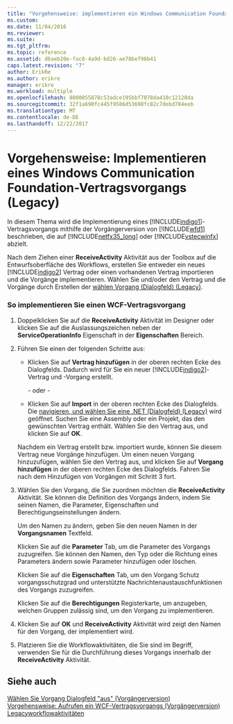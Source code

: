 ```yaml
---
title: "Vorgehensweise: implementieren ein Windows Communication Foundation-Vertragsvorgangs (Vorgängerversion) | Microsoft Docs"
ms.custom: 
ms.date: 11/04/2016
ms.reviewer: 
ms.suite: 
ms.tgt_pltfrm: 
ms.topic: reference
ms.assetid: d6aeb20e-fac8-4a9d-bd26-ae78bef96b41
caps.latest.revision: "7"
author: ErikRe
ms.author: erikre
manager: erikre
ms.workload: multiple
ms.openlocfilehash: 8800055878c53adce195bbf7078da410c12128da
ms.sourcegitcommit: 32f1a690fc445f9586d53698fc82c7debd784eeb
ms.translationtype: MT
ms.contentlocale: de-DE
ms.lasthandoff: 12/22/2017
---
```

# <a name="how-to-implement-a-windows-communication-foundation-contract-operation-legacy"></a>Vorgehensweise: Implementieren eines Windows Communication Foundation-Vertragsvorgangs (Legacy)
In diesem Thema wird die Implementierung eines [!INCLUDE[indigo1](../workflow-designer/includes/indigo1_md.md)]-Vertragsvorgangs mithilfe der Vorgängerversion von [!INCLUDE[wfd1](../workflow-designer/includes/wfd1_md.md)] beschrieben, die auf [!INCLUDE[netfx35_long](../workflow-designer/includes/netfx35_long_md.md)] oder [!INCLUDE[vstecwinfx](../workflow-designer/includes/vstecwinfx_md.md)] abzielt.  
  
 Nach dem Ziehen einer **ReceiveActivity** Aktivität aus der Toolbox auf die Entwurfsoberfläche des Workflows, erstellen Sie entweder ein neues [!INCLUDE[indigo2](../workflow-designer/includes/indigo2_md.md)] Vertrag oder einen vorhandenen Vertrag importieren und die Vorgänge implementieren. Wählen Sie und/oder den Vertrag und die Vorgänge durch Erstellen der [wählen Vorgang (Dialogfeld) (Legacy)](../workflow-designer/choose-operation-dialog-box-legacy.md).  
  
### <a name="to-implement-a-wcf-contract-operation"></a>So implementieren Sie einen WCF-Vertragsvorgang  
  
1.  Doppelklicken Sie auf die **ReceiveActivity** Aktivität im Designer oder klicken Sie auf die Auslassungszeichen neben der **ServiceOperationInfo** Eigenschaft in der **Eigenschaften** Bereich.  
  
2.  Führen Sie einen der folgenden Schritte aus:  
  
    -   Klicken Sie auf **Vertrag hinzufügen** in der oberen rechten Ecke des Dialogfelds. Dadurch wird für Sie ein neuer [!INCLUDE[indigo2](../workflow-designer/includes/indigo2_md.md)]-Vertrag und -Vorgang erstellt.  
  
         - oder -   
  
    -   Klicken Sie auf **Import** in der oberen rechten Ecke des Dialogfelds. Die [navigieren, und wählen Sie eine .NET (Dialogfeld) (Legacy)](../workflow-designer/browse-and-select-a-dotnet-type-dialog-box-legacy.md) wird geöffnet. Suchen Sie eine Assembly oder ein Projekt, das den gewünschten Vertrag enthält. Wählen Sie den Vertrag aus, und klicken Sie auf **OK**.  
  
     Nachdem ein Vertrag erstellt bzw. importiert wurde, können Sie diesem Vertrag neue Vorgänge hinzufügen. Um einen neuen Vorgang hinzuzufügen, wählen Sie den Vertrag aus, und klicken Sie auf **Vorgang hinzufügen** in der oberen rechten Ecke des Dialogfelds. Fahren Sie nach dem Hinzufügen von Vorgängen mit Schritt&#160;3 fort.  
  
3.  Wählen Sie den Vorgang, die Sie zuordnen möchten die **ReceiveActivity** Aktivität. Sie können die Definition des Vorgangs ändern, indem Sie seinen Namen, die Parameter, Eigenschaften und Berechtigungseinstellungen ändern.  
  
     Um den Namen zu ändern, geben Sie den neuen Namen in der **Vorgangsnamen** Textfeld.  
  
     Klicken Sie auf die **Parameter** Tab, um die Parameter des Vorgangs zuzugreifen. Sie können den Namen, den Typ oder die Richtung eines Parameters ändern sowie Parameter hinzufügen oder löschen.  
  
     Klicken Sie auf die **Eigenschaften** Tab, um den Vorgang Schutz vorgangsschutzgrad und unterstützte Nachrichtenaustauschfunktionen des Vorgangs zuzugreifen.  
  
     Klicken Sie auf die **Berechtigungen** Registerkarte, um anzugeben, welchen Gruppen zulässig sind, um den Vorgang zu implementieren.  
  
4.  Klicken Sie auf **OK** und **ReceiveActivity** Aktivität wird zeigt den Namen für den Vorgang, der implementiert wird.  
  
5.  Platzieren Sie die Workflowaktivitäten, die Sie sind im Begriff, verwenden Sie für die Durchführung dieses Vorgangs innerhalb der **ReceiveActivity** Aktivität.  
  
## <a name="see-also"></a>Siehe auch  
 [Wählen Sie Vorgang Dialogfeld "aus" (Vorgängerversion)](../workflow-designer/choose-operation-dialog-box-legacy.md)   
 [Vorgehensweise: Aufrufen ein WCF-Vertragsvorgangs (Vorgängerversion)](../workflow-designer/how-to-invoke-a-windows-communication-foundation-contract-operation-legacy.md)   
 [Legacyworkflowaktivitäten](../workflow-designer/legacy-workflow-activities.md)